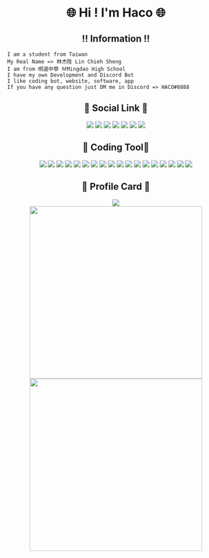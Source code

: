 <h1 align="center">🌐 Hi ! I'm Haco 🌐</h1>

<h2 align="center">‼️ Information ‼️</h2>

```
I am a student from Taiwan 
My Real Name => 林杰陞 Lin Chieh Sheng
I am from 明道中學 ＭMingdao High School
I have my own Development and Discord Bot
I like coding bot, website, software, app
If you have any question just DM me in Discord => HACO#8888
```

<h2 align="center">🔗 Social Link 🔗</h2>

<p align="center">
  <a href="mailto:jasonytonlinecomeandsee@gmail.com" target="_blanket"><img src="https://icons.iconarchive.com/icons/dtafalonso/android-lollipop/64/Gmail-icon.png"/></a>
  <a href="https://www.youtube.com/c/HACO8888/" target="_blanket"><img src="https://i.imgur.com/kk27I6n.png"/></a>
  <a href="https://discord.com/users/508964901415550976/" target="_blanket"><img src="https://i.imgur.com/XaAYKfF.png"/></a>
  <!-- <a href="https://www.facebook.com/Jasonlindino/" target="_blanket"><img src="https://i.imgur.com/QSbGZlp.png"/></a> -->
  <a href="https://www.instagram.com/jason_lin_0222/" target="_blanket"><img src="https://cdn.icon-icons.com/icons2/1584/PNG/64/3721672-instagram_108066.png"/></a>
  <a href="https://twitter.com/MRHACO8888" target="_blanket"><img src="https://i.imgur.com/0OImlv3.png"/></a>
  <a href="https://www.reddit.com/user/DevelopmentHealthy48" target="_blanket"><img src="https://i.imgur.com/ridAHl2.png"/></a>
  <a href="https://open.spotify.com/user/31bph3i2ybq5mzicui3cxvfghpmu" target="_blanket"><img src="https://i.imgur.com/6bxPJal.png"/></a>
</p>

<h2 align="center">🔧 Coding Tool🔧</h2>

<p align="center">
  <img src="https://img.shields.io/badge/OS-Windows-informational?style=flat&logo=windows&logoColor=white&color=0078D6"/>
  <img src="https://img.shields.io/badge/OS-MacOS-informational?style=flat&logo=apple&logoColor=white&color=000000"/>
  <img src="https://img.shields.io/badge/Code-Html-informational?style=flat&logo=HTML5&logoColor=white&color=E34F26"/>
  <img src="https://img.shields.io/badge/Code-CSS-informational?style=flat&logo=CSS3&logoColor=white&color=1572B6"/>
  <img src="https://img.shields.io/badge/Code-Python-informational?style=flat&logo=python&logoColor=white&color=3776AB"/>
  <img src="https://img.shields.io/badge/Code-JavaScript-informational?style=flat&logo=javascript&logoColor=white&color=F7DF1E"/>
  <img src="https://img.shields.io/badge/Code-TypeScript-informational?style=flat&logo=typescript&logoColor=white&color=3178C6"/>
  <img src="https://img.shields.io/badge/Code-PHP-informational?style=flat&logo=PHP&logoColor=white&color=777BB4"/>
  <img src="https://img.shields.io/badge/Code-Vue-informational?style=flat&logo=vue.js&logoColor=white&color=4FC08D"/>
  <img src="https://img.shields.io/badge/Code-React-informational?style=flat&logo=react&logoColor=white&color=61DAFB"/>
  <img src="https://img.shields.io/badge/Code-Next-informational?style=flat&logo=next.js&logoColor=white&color=000000"/>
  <img src="https://img.shields.io/badge/Code-MarkDown-informational?style=flat&logo=mdx&logoColor=white&color=1B1F24"/>
  <img src="https://img.shields.io/badge/Cloud-GCP-informational?style=flat&logo=GoogleCloud&logoColor=white&color=4285F4"/>
  <img src="https://img.shields.io/badge/Cloud-Vultr-informational?style=flat&logo=Vultr&logoColor=white&color=007BFC"/>
  <img src="https://img.shields.io/badge/Cloud-Replit-informational?style=flat&logo=replit&logoColor=white&color=F26207"/>
  <img src="https://img.shields.io/badge/Cloud-Netlify-informational?style=flat&logo=netlify&logoColor=white&color=00C7B7"/>
  <img src="https://img.shields.io/badge/Movie-Netflix-informational?style=flat&logo=Netflix&logoColor=white&color=E50914"/>
  <img src="https://img.shields.io/badge/Music-Spotify-informational?style=flat&logo=Spotify&logoColor=white&color=1DB954"/>
</p>

<h2 align="center">📁 Profile Card 📁</h2>

<p align="center">
  <img src="https://github-readme-stats.vercel.app/api/top-langs/?username=anuraghazra&layout=compact&show_icons=true&count_private=true&theme=tokyonight" />
  <br>
  <img src="http://github-readme-streak-stats.herokuapp.com?user=MRHACO&theme=tokyonight&date_format=%5BY.%5Dn.j&fire=DD2727" width="400px" />
  <img src="https://github-readme-stats.vercel.app/api?username=MRHACO&show_icons=true&count_private=true&theme=tokyonight" width="400px" />
</p>
